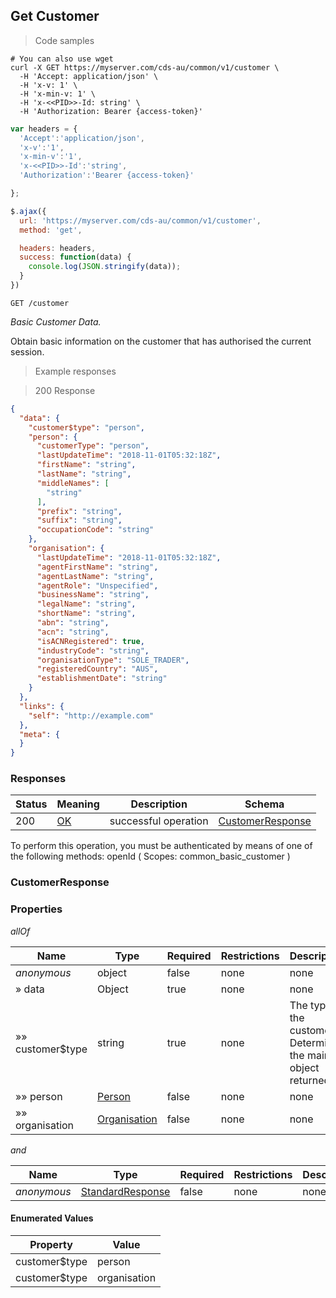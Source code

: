 ## Get Customer

<a id="opIdgetCustomer"></a>

> Code samples

```shell
# You can also use wget
curl -X GET https://myserver.com/cds-au/common/v1/customer \
  -H 'Accept: application/json' \
  -H 'x-v: 1' \
  -H 'x-min-v: 1' \
  -H 'x-<<PID>>-Id: string' \
  -H 'Authorization: Bearer {access-token}'

```

```javascript
var headers = {
  'Accept':'application/json',
  'x-v':'1',
  'x-min-v':'1',
  'x-<<PID>>-Id':'string',
  'Authorization':'Bearer {access-token}'

};

$.ajax({
  url: 'https://myserver.com/cds-au/common/v1/customer',
  method: 'get',

  headers: headers,
  success: function(data) {
    console.log(JSON.stringify(data));
  }
})

```

`GET /customer`

*Basic Customer Data.*

Obtain basic information on the customer that has authorised the current session.

> Example responses

> 200 Response

```json
{
  "data": {
    "customer$type": "person",
    "person": {
      "customerType": "person",
      "lastUpdateTime": "2018-11-01T05:32:18Z",
      "firstName": "string",
      "lastName": "string",
      "middleNames": [
        "string"
      ],
      "prefix": "string",
      "suffix": "string",
      "occupationCode": "string"
    },
    "organisation": {
      "lastUpdateTime": "2018-11-01T05:32:18Z",
      "agentFirstName": "string",
      "agentLastName": "string",
      "agentRole": "Unspecified",
      "businessName": "string",
      "legalName": "string",
      "shortName": "string",
      "abn": "string",
      "acn": "string",
      "isACNRegistered": true,
      "industryCode": "string",
      "organisationType": "SOLE_TRADER",
      "registeredCountry": "AUS",
      "establishmentDate": "string"
    }
  },
  "links": {
    "self": "http://example.com"
  },
  "meta": {
  }
}
```

<h3 id="getcustomer-responses">Responses</h3>

|Status|Meaning|Description|Schema|
|---|---|---|---|
|200|[OK](https://tools.ietf.org/html/rfc7231#section-6.3.1)|successful operation|[CustomerResponse](#schemacustomerresponse)|

<aside class="notice">
To perform this operation, you must be authenticated by means of one of the following methods:
openId ( Scopes: common_basic_customer )
</aside>

<h3 id="tocScustomerresponse">CustomerResponse</h3>

<a id="schemacustomerresponse"></a>

### Properties

*allOf*

|Name|Type|Required|Restrictions|Description|
|---|---|---|---|---|
|*anonymous*|object|false|none|none|
|» data|Object|true|none|none|
|»» customer$type|string|true|none|The type of the customer.  Determines the main object returned|
|»» person|[Person](#schemaperson)|false|none|none|
|»» organisation|[Organisation](#schemaorganisation)|false|none|none|

*and*

|Name|Type|Required|Restrictions|Description|
|---|---|---|---|---|
|*anonymous*|[StandardResponse](#standardresponse)|false|none|none|

#### Enumerated Values

|Property|Value|
|---|---|
|customer$type|person|
|customer$type|organisation|
